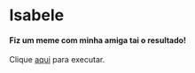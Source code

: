 # Isabele

<h4>Fiz um meme com minha amiga tai o resultado!</h4>
Clique <a href="https://jpoliveiradev.github.io/isabele-01/index.html" target="_blank">aqui</a> para executar.

